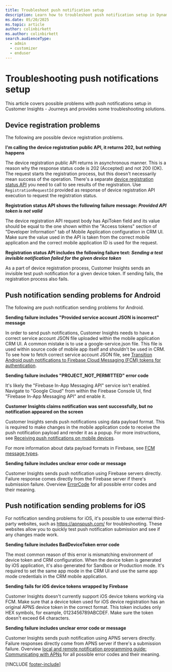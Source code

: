 ```yaml
---
title: Troubleshoot push notification setup
description: Learn how to troubleshoot push notification setup in Dynamics 365 Customer Insights - Journeys.
ms.date: 05/20/2025
ms.topic: article
author: colinbirkett
ms.author: colinbirkett
search.audienceType: 
  - admin
  - customizer
  - enduser
---
```


# Troubleshooting push notifications setup

This article covers possible problems with push notifications setup in Customer Insights - Journeys and provides some troubleshooting solutions.

## Device registration problems

The following are possible device registration problems.

**I'm calling the device registration public API, it returns 202, but nothing happens**

The device registration public API returns in asynchronous manner. This is a reason why the response status code is 202 (Accepted) and not 200 (OK). The request starts the registration process, but this doesn't necessarily mean success of the operation. There's a separate [device registration status API](developer-push-device-registration.md#device-registration-status) you need to call to see results of the registration. Use `RegistrationRequestId` provided as response of device registration API execution to request the registration status.

**Registration status API shows the following failure message: *Provided API token is not valid***

The device registration API request body has ApiToken field and its value should be equal to the one shown within the "Access tokens" section of "Developer Information" tab of Mobile Application configuration in CRM UI. Make sure the value used in the API is taken from the correct mobile application and the correct mobile application ID is used for the request.

**Registration status API includes the following failure text: *Sending a test invisible notification failed for the given device token***

As a part of device registration process, Customer Insights sends an invisible test push notification for a given device token. If sending fails, the registration process also fails.

## Push notification sending problems for Android

The following are push notification sending problems for Android.

**Sending failure includes "Provided service account JSON is incorrect" message**

In order to send push notifications, Customer Insights needs to have a correct service account JSON file uploaded within the mobile application CRM UI. A common mistake is to use a google-service.json file. This file is used within source code of mobile app itself and shouldn't be used in CRM. To see how to fetch correct service account JSON file, see [Transition Android push notifications to Firebase Cloud Messaging (FCM) tokens for authentication](push-notification-fcm-token-transition.md).

**Sending failure includes "PROJECT_NOT_PERMITTED" error code**

It's likely the "Firebase In-App Messaging API" service isn't enabled. Navigate to "Google Cloud" from within the Firebase Console UI, find "Firebase In-App Messaging API" and enable it.

**Customer Insights claims notification was sent successfully, but no notification appeared on the screen**

Customer Insights sends push notifications using data payload format. This is required to make changes in the mobile application code to receive the push notification payload and render it as a popup. For more instructions, see [Receiving push notifications on mobile devices](developer-notifications.md).

For more information about data payload formats in Firebase, see [FCM message types](https://firebase.google.com/docs/cloud-messaging/concept-options#notifications_and_data_messages).

**Sending failure includes unclear error code or message**

Customer Insights sends push notification using Firebase servers directly. Failure response comes directly from the Firebase server if there's submission failure. Overview [ErrorCode](https://firebase.google.com/docs/reference/fcm/rest/v1/ErrorCode) for all possible error codes and their meaning.

## Push notification sending problems for iOS

For notification sending problems for iOS, it's possible to use external third-party websites, such as <https://apnspush.com/> for troubleshooting. These websites allow you to quickly test push notification submission and see if any changes made work.

**Sending failure includes BadDeviceToken error code**

The most common reason of this error is mismatching environment of device token and CRM configuration. When the device token is generated by iOS application, it's also generated for Sandbox or Production mode. It's required to set the same app mode in the CRM UI and use the same app mode credentials in the CRM mobile application.

**Sending fails for iOS device tokens wrapped by Firebase**

Customer Insights doesn't currently support iOS device tokens working via FCM. Make sure that a device token used for iOS device registration has an original APNS device token in the correct format. This token includes only HEX symbols, for example, 0123456789ABCDEF. Make sure the token doesn't exceed 64 characters.

**Sending failure includes unclear error code or message**

Customer Insights sends push notification using APNS servers directly. Failure responses directly come from APNS server if there's a submission failure. Overview [local and remote notification programming guide: Communicating with APNs](https://developer.apple.com/library/archive/documentation/NetworkingInternet/Conceptual/RemoteNotificationsPG/CommunicatingwithAPNs.html#//apple_ref/doc/uid/TP40008194-CH11-SW17) for all possible error codes and their meaning.

[!INCLUDE [footer-include](./includes/footer-banner.md)]
